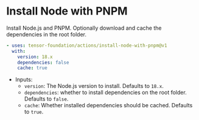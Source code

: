 # Install Node with PNPM

Install Node.js and PNPM. Optionally download and cache the dependencies in the root folder.

```yaml
- uses: tensor-foundation/actions/install-node-with-pnpm@v1
  with:
    version: 18.x
    dependencies: false
    cache: true
```

- Inputs:
  - `version`: The Node.js version to install. Defaults to `18.x`.
  - `dependencies`: whether to install dependencies on the root folder. Defaults to `false`.
  - `cache`: Whether installed dependencies should be cached. Defaults to `true`.
